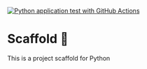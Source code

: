 [![Python application test with GitHub Actions](https://github.com/punitkmryh/scaffold/actions/workflows/main.yml/badge.svg)](https://github.com/punitkmryh/scaffold/actions/workflows/main.yml)

# Scaffold 🎯  

This is a project scaffold for Python
